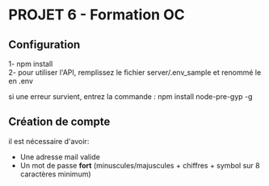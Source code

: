# PROJET 6 - Formation OC

## Configuration
1- npm install <br />
2- pour utiliser l'API, remplissez le fichier server/.env_sample et renommé le en .env

si une erreur survient, entrez la commande :
npm install node-pre-gyp -g

## Création de compte
il est nécessaire d'avoir: <br />
- Une adresse mail valide <br />
- Un mot de passe <strong>fort</strong> (minuscules/majuscules + chiffres + symbol sur 8 caractères minimum)

